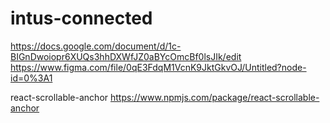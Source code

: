 # intus-connected

https://docs.google.com/document/d/1c-BIGnDwoiopr6XUQs3hhDXWfJZ0aBYcOmcBf0lsJIk/edit
https://www.figma.com/file/0qE3FdqM1VcnK9JktGkvOJ/Untitled?node-id=0%3A1

react-scrollable-anchor
https://www.npmjs.com/package/react-scrollable-anchor
